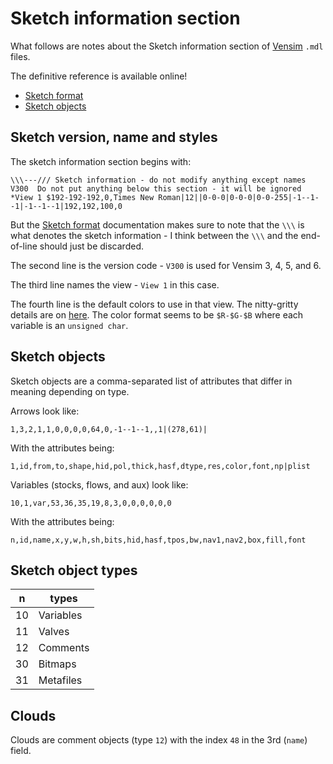 Sketch information section
==========================

What follows are notes about the Sketch information section of
[Vensim](http://vensim.com/) `.mdl` files.

The definitive reference is available online!

- [Sketch format](https://www.vensim.com/documentation/index.html?ref_sketch_format.htm)
- [Sketch objects](https://www.vensim.com/documentation/index.html?24305.htm)

Sketch version, name and styles
-------------------------------

The sketch information section begins with:

`
\\\---/// Sketch information - do not modify anything except names
V300  Do not put anything below this section - it will be ignored
*View 1
$192-192-192,0,Times New Roman|12||0-0-0|0-0-0|0-0-255|-1--1--1|-1--1--1|192,192,100,0
`

But the [Sketch
format](https://www.vensim.com/documentation/index.html?ref_sketch_format.htm)
documentation makes sure to note that the `\\\` is what denotes the
sketch information - I think between the `\\\` and the end-of-line
should just be discarded.

The second line is the version code - `V300` is used for Vensim 3, 4,
5, and 6.

The third line names the view - `View 1` in this case.

The fourth line is the default colors to use in that view.  The
nitty-gritty details are on
[here](https://www.vensim.com/documentation/index.html?ref_sketch_format.htm). The
color format seems to be `$R-$G-$B` where each variable is an `unsigned char`.

Sketch objects
--------------

Sketch objects are a comma-separated list of attributes that differ in
meaning depending on type.

Arrows look like:

    1,3,2,1,1,0,0,0,0,64,0,-1--1--1,,1|(278,61)|

With the attributes being:

    1,id,from,to,shape,hid,pol,thick,hasf,dtype,res,color,font,np|plist

Variables (stocks, flows, and aux) look like:

    10,1,var,53,36,35,19,8,3,0,0,0,0,0,0

With the attributes being:

    n,id,name,x,y,w,h,sh,bits,hid,hasf,tpos,bw,nav1,nav2,box,fill,font

Sketch object types
-------------------

n  | types
---|------
10 | Variables
11 | Valves
12 | Comments
30 | Bitmaps
31 | Metafiles

Clouds
------

Clouds are comment objects (type `12`) with the index `48` in the 3rd
(`name`) field.

